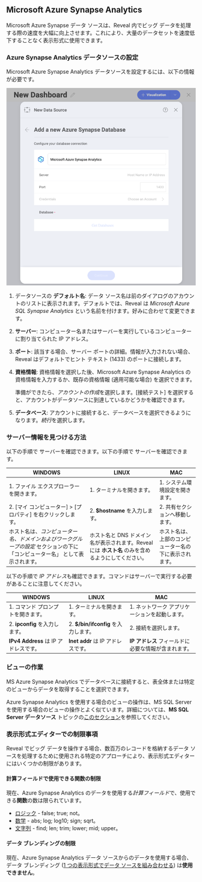 ## Microsoft Azure Synapse Analytics

Microsoft Azure Synapse データ ソースは、Reveal 内でビッグ データを処理する際の速度を大幅に向上させます。これにより、大量のデータセットを速度低下することなく表示形式に使用できます。

### Azure Synapse Analytics データソースの設定

Microsoft Azure Synapse Analytics データソースを設定するには、以下の情報が必要です。

![Configuring azure synapse data source dialog](images/synapse-azure-configuration.png)

1. データソースの **デフォルト名**: データ ソース名は前のダイアログのアカウントのリストに表示されます。デフォルトでは、Reveal は *Microsoft Azure SQL Synapse Analytics* という名前を付けます。好みに合わせて変更できます。
   
2.  **サーバー**: コンピューター名またはサーバーを実行しているコンピューターに割り当てられた IP アドレス。

3.  **ポート**: 該当する場合、サーバー ポートの詳細。情報が入力されない場合、Reveal はデフォルトでヒント テキスト (1433) のポートに接続します。

4.  **資格情報**: 資格情報を選択した後、Microsoft Azure Synapse Analytics の資格情報を入力するか、既存の資格情報 (適用可能な場合) を選択できます。

    準備ができたら、*アカウントの作成*を選択します。[接続テスト] を選択すると、アカウントがデータソースに到達しているかどうかを確認できます。

5.  **データベース**: アカウントに接続すると、データベースを選択できるようになります。*続行*を選択します。

### サーバー情報を見つける方法

以下の手順で サーバーを確認できます。以下の手順で サーバーを確認できます。


| WINDOWS                                                                                                         | LINUX                                                                                                         | MAC                                                                  |
| --------------------------------------------------------------------------------------------------------------- | ------------------------------------------------------------------------------------------------------------- | -------------------------------------------------------------------- |
| 1\. ファイル エクスプローラーを開きます。                                                                                     | 1\. ターミナルを開きます。                                                                                          | 1\. システム環境設定を開きます。                                         |
| 2\. [マイ コンピューター] \> [プロパティ] を右クリックします。                                                                   | 2\. **$hostname** を入力します。                                                                                     | 2\. 共有セクションへ移動します。                                 |
| ホスト名は、*コンピューター名、ドメインおよびワークグループの設定* セクションの下に 「コンピューター名」 として表示されます。 | ホスト名と DNS ドメイン名が表示されます。Reveal には **ホスト名** のみを含めるようにしてください。| ホスト名は、上部のコンピューター名の下に表示されます。|

以下の手順で *IP アドレス*も確認できます。コマンドはサーバーで実行する必要があることに注意してください。

| WINDOWS                              | LINUX                             | MAC                                                           |
| ------------------------------------ | --------------------------------- | ------------------------------------------------------------- |
| 1\. コマンド プロンプトを開きます。           | 1\. ターミナルを開きます。              | 1\. ネットワーク アプリケーションを起動します。                                  |
| 2\. **ipconfig** を入力します。             | 2\. **$/bin/ifconfig** を入力します。   | 2\. 接続を選択します。                                   |
| **IPv4 Address** は IP アドレスです。 | **Inet addr** は IP アドレスです。 | **IP アドレス** フィールドに必要な情報が含まれます。 |

### ビューの作業

MS Azure Synapse Analytics でデータベースに接続すると、表全体または特定のビューからデータを取得することを選択できます。

Azure Synapse Analytics を使用する場合のビューの操作は、MS SQL Server を使用する場合のビューの操作とよく似ています。詳細については、**MS SQL Server データソース** トピックの[このセクション](Microsoft-SQL-Server.md#working-with-views)を参照してください。

### 表示形式エディターでの制限事項

Reveal でビッグ データを操作する場合、数百万のレコードを格納するデータ ソースを処理するために使用される特定のアプローチにより、表示形式エディターにはいくつかの制限があります。

#### 計算フィールドで使用できる関数の制限

現在、Azure Synapse Analytics のデータを使用する*計算フィールド*で、使用できる**関数**の数は限られています。

- [ロジック](~/jp/data-visualizations/fields/logic-calculated-fields.md) - false; true; not。
- [数学](~/jp/data-visualizations/fields/math-calculated-fields.md) - abs; log; log10; sign; sqrt。
- [文字列](~/jp/data-visualizations/fields/string-calculated-fields.md) - find; len; trim; lower; mid; upper。

#### データ ブレンディングの制限

現在、Azure Synapse Analytics データ ソースからのデータを使用する場合、データ ブレンディング ([1 つの表示形式でデータ ソースを組み合わせる](data-blending.md)) は**使用できません**。
